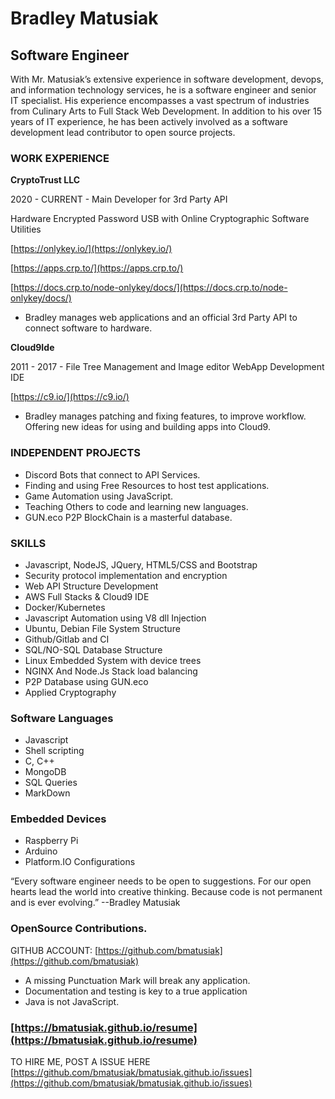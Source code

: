 # Bradley Matusiak
## Software Engineer

With Mr. Matusiak’s extensive experience in software development, devops, and information technology services, he is a software engineer and senior IT specialist. His experience encompasses a vast spectrum of industries from Culinary Arts to Full Stack Web Development. In addition to his over 15 years of IT experience, he has been actively involved as a software development lead contributor to open source projects.

### WORK EXPERIENCE ###
__CryptoTrust LLC__

2020 - CURRENT - Main Developer for 3rd Party API

Hardware Encrypted Password USB with Online Cryptographic Software Utilities 

[https://onlykey.io/](https://onlykey.io/)

[https://apps.crp.to/](https://apps.crp.to/)   

[https://docs.crp.to/node-onlykey/docs/](https://docs.crp.to/node-onlykey/docs/) 

* Bradley manages web applications and an official 3rd Party API to connect software to hardware.

__Cloud9Ide__

2011 - 2017 - File Tree Management and Image editor
WebApp Development IDE

[https://c9.io/](https://c9.io/) 

* Bradley manages patching and fixing features, to improve workflow. Offering new ideas for using and building apps into Cloud9.   

### INDEPENDENT PROJECTS ###

- Discord Bots that connect to API Services. 
- Finding and using Free Resources to host test applications.
- Game Automation using JavaScript.
- Teaching Others to code and learning new languages.
- GUN.eco P2P BlockChain is a masterful database.

### SKILLS ###
- Javascript, NodeJS, JQuery, HTML5/CSS and Bootstrap 
- Security protocol implementation and encryption
- Web API Structure Development
- AWS Full Stacks & Cloud9 IDE
- Docker/Kubernetes
- Javascript Automation using V8 dll Injection
- Ubuntu, Debian File System Structure
- Github/Gitlab and CI
- SQL/NO-SQL Database Structure
- Linux Embedded  System with device trees
- NGINX And Node.Js Stack load balancing
- P2P Database using GUN.eco
- Applied Cryptography


### Software Languages ###
- Javascript
- Shell scripting
- C, C++
- MongoDB
- SQL Queries 
- MarkDown

### Embedded Devices ###
- Raspberry Pi
- Arduino
- Platform.IO Configurations


“Every software engineer needs to be open to suggestions. For our open hearts lead the world into creative thinking. Because code is not permanent and is ever evolving.” 
	--Bradley Matusiak
  
### OpenSource Contributions. ###
GITHUB ACCOUNT:  [https://github.com/bmatusiak](https://github.com/bmatusiak)

- A missing Punctuation Mark will break any application.
- Documentation and testing is key to a true application
- Java is not JavaScript.
### [https://bmatusiak.github.io/resume](https://bmatusiak.github.io/resume)


TO HIRE ME, POST A ISSUE HERE [https://github.com/bmatusiak/bmatusiak.github.io/issues](https://github.com/bmatusiak/bmatusiak.github.io/issues)
